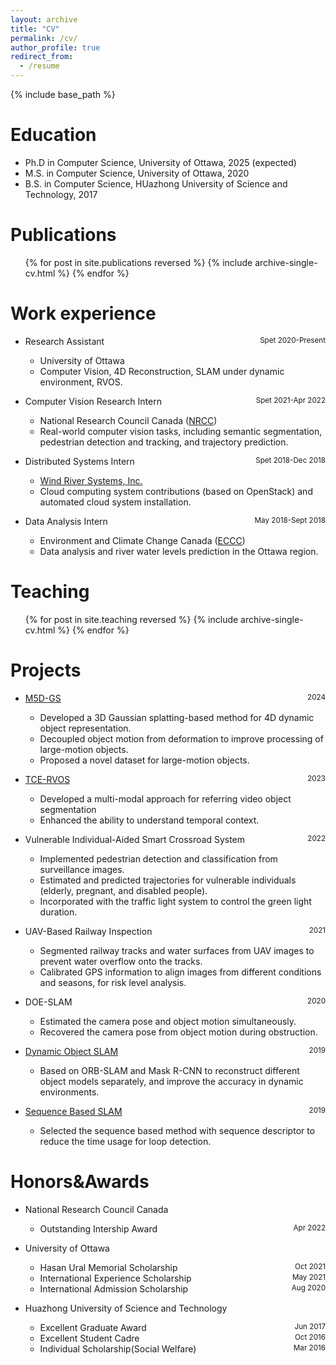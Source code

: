 ```yaml
---
layout: archive
title: "CV"
permalink: /cv/
author_profile: true
redirect_from:
  - /resume
---
```


{% include base_path %}

Education
======
* Ph.D in Computer Science, University of Ottawa, 2025 (expected)
* M.S. in Computer Science, University of Ottawa, 2020
* B.S. in Computer Science, HUazhong University of Science and Technology, 2017

Publications
======
  <ul>{% for post in site.publications reversed %}
    {% include archive-single-cv.html %}
  {% endfor %}</ul>


Work experience
======
* Research Assistant <span style="float: right;"><small>Spet 2020-Present</small></span>
  * University of Ottawa
  * Computer Vision, 4D Reconstruction, SLAM under dynamic environment, RVOS.

* Computer Vision Research Intern <span style="float: right;"><small>Spet 2021-Apr 2022</small></span>
  * National Research Council Canada ([NRCC](https://nrc.canada.ca/en))
  * Real-world computer vision tasks, including semantic segmentation, pedestrian detection and tracking, and trajectory prediction.

* Distributed Systems Intern <span style="float: right;"><small>Spet 2018-Dec 2018</small></span>
  * [Wind River Systems, Inc.](https://www.windriver.com/)
  * Cloud computing system contributions (based on OpenStack) and automated cloud system installation.
    
* Data Analysis Intern <span style="float: right;"><small>May 2018-Sept 2018</small></span>
  * Environment and Climate Change Canada ([ECCC](https://www.canada.ca/en/environment-climate-change.html))
  * Data analysis and river water levels prediction in the Ottawa region.
  
Teaching
======
  <ul>{% for post in site.teaching reversed %}
    {% include archive-single-cv.html %}
  {% endfor %}</ul>

Projects
======
* [M5D-GS](https://github.com/haliphinx/M5D-GS) <span style="float: right;"><small>2024</small></span>
  * Developed a 3D Gaussian splatting-based method for 4D dynamic object representation.
  * Decoupled object motion from deformation to improve processing of large-motion objects.
  * Proposed a novel dataset for large-motion objects.

* [TCE-RVOS](https://github.com/haliphinx/TCE-RVOS) <span style="float: right;"><small>2023</small></span>
  * Developed a multi-modal approach for referring video object segmentation
  * Enhanced the ability to understand temporal context.

* Vulnerable Individual-Aided Smart Crossroad System <span style="float: right;"><small>2022</small></span>
  * Implemented pedestrian detection and classification from surveillance images.
  * Estimated and predicted trajectories for vulnerable individuals (elderly, pregnant, and disabled people).
  * Incorporated with the traffic light system to control the green light duration.
 
* UAV-Based Railway Inspection <span style="float: right;"><small>2021</small></span>
  * Segmented railway tracks and water surfaces from UAV images to prevent water overflow onto the tracks.
  * Calibrated GPS information to align images from different conditions and seasons, for risk level analysis.

* DOE-SLAM <span style="float: right;"><small>2020</small></span>
  * Estimated the camera pose and object motion simultaneously.
  * Recovered the camera pose from object motion during obstruction.

* [Dynamic Object SLAM](https://github.com/haliphinx/Object_ORB_SLAM) <span style="float: right;"><small>2019</small></span>
  * Based on ORB-SLAM and Mask R-CNN to reconstruct different object models separately, and improve the accuracy in dynamic environments.

* [Sequence Based SLAM](https://github.com/haliphinx/SEQ_ORB_SLAM2) <span style="float: right;"><small>2019</small></span>
  * Selected the sequence based method with sequence descriptor to reduce the time usage for loop detection.  

Honors&Awards
======
* National Research Council Canada
  * Outstanding Intership Award <span style="float: right;"><small>Apr 2022</small></span>
  
* University of Ottawa
  * Hasan Ural Memorial Scholarship <span style="float: right;"><small>Oct 2021</small></span>
  * International Experience Scholarship <span style="float: right;"><small>May 2021</small></span>
  * International Admission Scholarship  <span style="float: right;"><small>Aug 2020</small></span>
  
* Huazhong University of Science and Technology
  * Excellent Graduate Award <span style="float: right;"><small>Jun 2017</small></span>
  * Excellent Student Cadre <span style="float: right;"><small>Oct 2016</small></span>
  * Individual Scholarship(Social Welfare)  <span style="float: right;"><small>Mar 2016</small></span>

